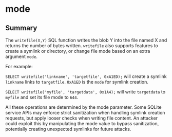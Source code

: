 # mode

## Summary

The `writefile(X,Y)` SQL function writes the blob Y into the file named X and returns the number of bytes written. `writefile` also supports features to create a symlink or directory, or change file mode based on an extra argument `mode`.

For example:

`SELECT writefile('linkname', 'targetfile', 0xA1ED);` will create a symlink `linkname` links to `targetfile`. `0xA1ED` is the `mode` for symlink creation.

`SELECT writefile('myfile', 'targetdata', 0x1A4);` will write `targetdata` to `myfile` and set its file mode to `644`.

All these operations are determined by the mode parameter. Some SQLite service APIs may enforce strict sanitization when handling symlink creation requests, but apply looser checks when writing file content. An attacker could exploit this by manipulating the mode value to bypass sanitization, potentially creating unexpected symlinks for future attacks.

